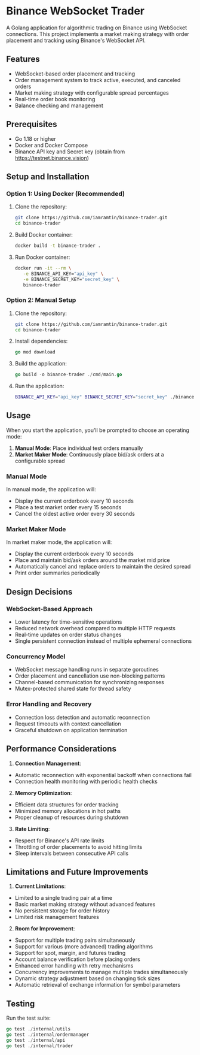 # Binance WebSocket Trader

A Golang application for algorithmic trading on Binance using WebSocket connections. This project implements a market making strategy with order placement and tracking using Binance's WebSocket API.

## Features

- WebSocket-based order placement and tracking
- Order management system to track active, executed, and canceled orders
- Market making strategy with configurable spread percentages
- Real-time order book monitoring
- Balance checking and management

## Prerequisites

- Go 1.18 or higher
- Docker and Docker Compose
- Binance API key and Secret key (obtain from https://testnet.binance.vision)

## Setup and Installation

### Option 1: Using Docker (Recommended)

1. Clone the repository:

   ```bash
   git clone https://github.com/iamramtin/binance-trader.git
   cd binance-trader
   ```

2. Build Docker container:

   ```bash
   docker build -t binance-trader .
   ```

3. Run Docker container:

   ```bash
   docker run -it --rm \
      -e BINANCE_API_KEY="api_key" \
      -e BINANCE_SECRET_KEY="secret_key" \
      binance-trader
   ```

### Option 2: Manual Setup

1. Clone the repository:

   ```bash
   git clone https://github.com/iamramtin/binance-trader.git
   cd binance-trader
   ```

2. Install dependencies:

   ```go
   go mod download
   ```

3. Build the application:

   ```go
   go build -o binance-trader ./cmd/main.go
   ```

4. Run the application:
   ```bash
   BINANCE_API_KEY="api_key" BINANCE_SECRET_KEY="secret_key" ./binance-trader
   ```

## Usage

When you start the application, you'll be prompted to choose an operating mode:

1. **Manual Mode**: Place individual test orders manually
2. **Market Maker Mode**: Continuously place bid/ask orders at a configurable spread

### Manual Mode

In manual mode, the application will:

- Display the current orderbook every 10 seconds
- Place a test market order every 15 seconds
- Cancel the oldest active order every 30 seconds

### Market Maker Mode

In market maker mode, the application will:

- Display the current orderbook every 10 seconds
- Place and maintain bid/ask orders around the market mid price
- Automatically cancel and replace orders to maintain the desired spread
- Print order summaries periodically

## Design Decisions

### WebSocket-Based Approach

- Lower latency for time-sensitive operations
- Reduced network overhead compared to multiple HTTP requests
- Real-time updates on order status changes
- Single persistent connection instead of multiple ephemeral connections

### Concurrency Model

- WebSocket message handling runs in separate goroutines
- Order placement and cancellation use non-blocking patterns
- Channel-based communication for synchronizing responses
- Mutex-protected shared state for thread safety

### Error Handling and Recovery

- Connection loss detection and automatic reconnection
- Request timeouts with context cancellation
- Graceful shutdown on application termination

## Performance Considerations

1. **Connection Management**:

- Automatic reconnection with exponential backoff when connections fail
- Connection health monitoring with periodic health checks

2. **Memory Optimization**:

- Efficient data structures for order tracking
- Minimized memory allocations in hot paths
- Proper cleanup of resources during shutdown

3. **Rate Limiting**:

- Respect for Binance's API rate limits
- Throttling of order placements to avoid hitting limits
- Sleep intervals between consecutive API calls

## Limitations and Future Improvements

1. **Current Limitations**:

- Limited to a single trading pair at a time
- Basic market making strategy without advanced features
- No persistent storage for order history
- Limited risk management features

2. **Room for Improvement**:

- Support for multiple trading pairs simultaneously
- Support for various (more advanced) trading algorithms
- Support for spot, margin, and futures trading
- Account balance verification before placing orders
- Enhanced error handling with retry mechanisms
- Concurrency improvements to manage multiple trades simultaneously
- Dynamic strategy adjustment based on changing tick sizes
- Automatic retrieval of exchange information for symbol parameters

## Testing

Run the test suite:

```go
go test ./internal/utils
go test ./internal/ordermanager
go test ./internal/api
go test ./internal/trader
```
